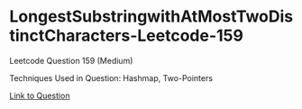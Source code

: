 # LongestSubstringwithAtMostTwoDistinctCharacters-Leetcode-159

Leetcode Question 159 (Medium)

Techniques Used in Question:
Hashmap, Two-Pointers

[Link to Question](https://leetcode.com/problems/longest-substring-with-at-most-two-distinct-characters/)
